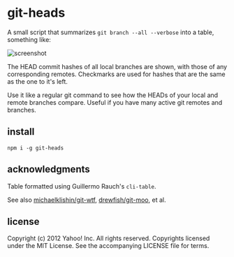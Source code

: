 git-heads
=========
A small script that summarizes `git branch --all --verbose` into a table, something like:

![screenshot](http://f.cl.ly/items/23421p1s180K0M023L2K/githead-scrnshot.png)

The HEAD commit hashes of all local branches are shown, with those of any corresponding remotes. Checkmarks are used for hashes that are the same as the one to it's left.

Use it like a regular git command to see how the HEADs of your local and remote branches compare. Useful if you have many active git remotes and branches.

install
-------

    npm i -g git-heads

acknowledgments
---------------

Table formatted using Guillermo Rauch's `cli-table`.

See also [michaelklishin/git-wtf](https://github.com/michaelklishin/git-wtf), [drewfish/git-moo](https://github.com/drewfish/git-moo), et al.

license
-------
Copyright (c) 2012 Yahoo! Inc.  All rights reserved.
Copyrights licensed under the MIT License. See the accompanying LICENSE file for terms.
